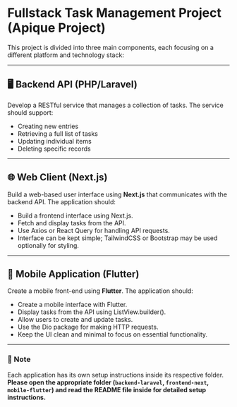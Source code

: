 # Fullstack Task Management Project (Apique Project)

This project is divided into three main components, each focusing on a different platform and technology stack:

---

## 🖥️ Backend API (PHP/Laravel)

Develop a RESTful service that manages a collection of tasks. The service should support:

- Creating new entries  
- Retrieving a full list of tasks  
- Updating individual items  
- Deleting specific records  

---

## 🌐 Web Client (Next.js)

Build a web-based user interface using **Next.js** that communicates with the backend API. The application should:

- Build a frontend interface using Next.js.
- Fetch and display tasks from the API.
- Use Axios or React Query for handling API requests.
- Interface can be kept simple; TailwindCSS or Bootstrap may be used optionally for styling.

---

## 📱 Mobile Application (Flutter)

Create a mobile front-end using **Flutter**. The application should:

- Create a mobile interface with Flutter.
- Display tasks from the API using ListView.builder().
- Allow users to create and update tasks.
- Use the Dio package for making HTTP requests.
- Keep the UI clean and minimal to focus on essential functionality.

---

### 📁 Note

Each application has its own setup instructions inside its respective folder.  
**Please open the appropriate folder (`backend-laravel`, `frontend-next`, `mobile-flutter`) and read the README file inside for detailed setup instructions.**

